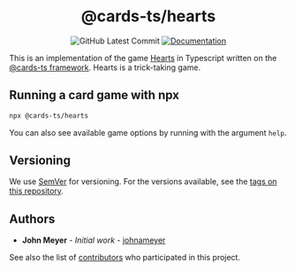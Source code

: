 <h1 align="center">@cards-ts/hearts</h1>
<div align="center">

![GitHub Latest Commit](https://img.shields.io/github/last-commit/johnameyer/cards-ts)
[![Documentation](https://img.shields.io/static/v1?label=docs&message=hosted&color=informational&logo=typescript)](https://johnameyer.github.io/cards-ts)
</div>

This is an implementation of the game [Hearts](https://en.wikipedia.org/wiki/Hearts_(card_game)) in Typescript written on the [@cards-ts framework](https://github.com/johnameyer/cards-ts). Hearts is a trick-taking game.

## Running a card game with npx

```bash
npx @cards-ts/hearts
```

You can also see available game options by running with the argument `help`.

## Versioning

We use [SemVer](http://semver.org/) for versioning. For the versions available, see the [tags on this repository](https://github.com/johnameyer/cards-ts/tags).

## Authors

* **John Meyer** - *Initial work* - [johnameyer](https://github.com/johnameyer)

See also the list of [contributors](https://github.com/johnameyer/cards-ts/contributors) who participated in this project.